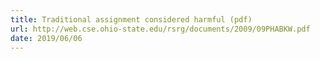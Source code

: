 ```yaml
---
title: Traditional assignment considered harmful (pdf)
url: http://web.cse.ohio-state.edu/rsrg/documents/2009/09PHABKW.pdf
date: 2019/06/06
---
```

